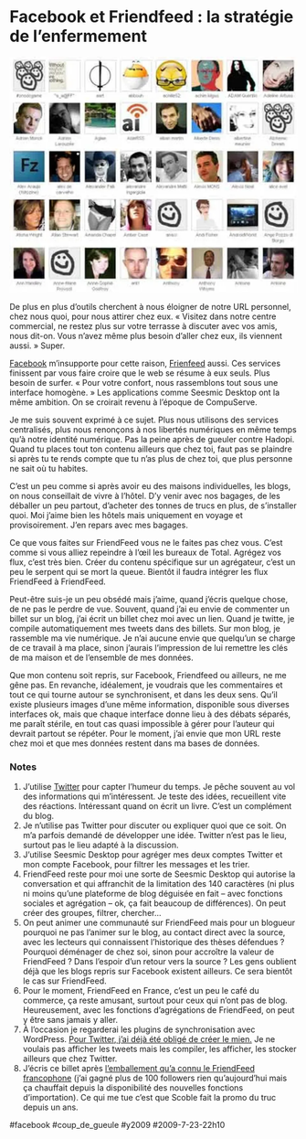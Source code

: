 # Facebook et Friendfeed : la stratégie de l’enfermement

![](_i/ff.webp)

De plus en plus d’outils cherchent à nous éloigner de notre URL personnel, chez nous quoi, pour nous attirer chez eux. « Visitez dans notre centre commercial, ne restez plus sur votre terrasse à discuter avec vos amis, nous dit-on. Vous n’avez même plus besoin d’aller chez eux, ils viennent aussi. » Super.

[Facebook](http://www.facebook.com/tcrouzet) m’insupporte pour cette raison, [Frienfeed](http://friendfeed.com/tcrouzet) aussi. Ces services finissent par vous faire croire que le web se résume à eux seuls. Plus besoin de surfer. « Pour votre confort, nous rassemblons tout sous une interface homogène. » Les applications comme Seesmic Desktop ont la même ambition. On se croirait revenu à l’époque de CompuServe.

Je me suis souvent exprimé à ce sujet. Plus nous utilisons des services centralisés, plus nous renonçons à nos libertés numériques en même temps qu’à notre identité numérique. Pas la peine après de gueuler contre Hadopi. Quand tu places tout ton contenu ailleurs que chez toi, faut pas se plaindre si après tu te rends compte que tu n’as plus de chez toi, que plus personne ne sait où tu habites.

C’est un peu comme si après avoir eu des maisons individuelles, les blogs, on nous conseillait de vivre à l’hôtel. D’y venir avec nos bagages, de les déballer un peu partout, d’acheter des tonnes de trucs en plus, de s’installer quoi. Moi j’aime bien les hôtels mais uniquement en voyage et provisoirement. J’en repars avec mes bagages.

Ce que vous faites sur FriendFeed vous ne le faites pas chez vous. C’est comme si vous alliez repeindre à l’œil les bureaux de Total. Agrégez vos flux, c’est très bien. Créer du contenu spécifique sur un agrégateur, c’est un peu le serpent qui se mort la queue. Bientôt il faudra intégrer les flux FriendFeed à FriendFeed.

Peut-être suis-je un peu obsédé mais j’aime, quand j’écris quelque chose, de ne pas le perdre de vue. Souvent, quand j’ai eu envie de commenter un billet sur un blog, j’ai écrit un billet chez moi avec un lien. Quand je twitte, je compile automatiquement mes tweets dans des billets. Sur mon blog, je rassemble ma vie numérique. Je n’ai aucune envie que quelqu’un se charge de ce travail à ma place, sinon j’aurais l’impression de lui remettre les clés de ma maison et de l’ensemble de mes données.

Que mon contenu soit repris, sur Facebook, Friendfeed ou ailleurs, ne me gêne pas. En revanche, idéalement, je voudrais que les commentaires et tout ce qui tourne autour se synchronisent, et dans les deux sens. Qu’il existe plusieurs images d’une même information, disponible sous diverses interfaces ok, mais que chaque interface donne lieu à des débats séparés, me paraît stérile, en tout cas quasi impossible à gérer pour l’auteur qui devrait partout se répéter. Pour le moment, j’ai envie que mon URL reste chez moi et que mes données restent dans ma bases de données.

### Notes

1. J’utilise [Twitter](http://twitter.com/crouzet) pour capter l’humeur du temps. Je pêche souvent au vol des informations qui m’intéressent. Je teste des idées, recueillent vite des réactions. Intéressant quand on écrit un livre. C’est un complément du blog.
2. Je n’utilise pas Twitter pour discuter ou expliquer quoi que ce soit. On m’a parfois demandé de développer une idée. Twitter n’est pas le lieu, surtout pas le lieu adapté à la discussion.
3. J’utilise Seesmic Desktop pour agréger mes deux comptes Twitter et mon compte Facebook, pour filtrer les messages et les trier.
4. FriendFeed reste pour moi une sorte de Seesmic Desktop qui autorise la conversation et qui affranchit de la limitation des 140 caractères (ni plus ni moins qu’une plateforme de blog déguisée en fait – avec fonctions sociales et agrégation – ok, ça fait beaucoup de différences). On peut créer des groupes, filtrer, chercher…
5. On peut animer une communauté sur FriendFeed mais pour un blogueur pourquoi ne pas l’animer sur le blog, au contact direct avec la source, avec les lecteurs qui connaissent l’historique des thèses défendues ? Pourquoi déménager de chez soi, sinon pour accroître la valeur de FriendFeed ? Dans l’espoir d’un retour vers la source ? Les gens oublient déjà que les blogs repris sur Facebook existent ailleurs. Ce sera bientôt le cas sur FriendFeed.
6. Pour le moment, FriendFeed en France, c’est un peu le café du commerce, ça reste amusant, surtout pour ceux qui n’ont pas de blog. Heureusement, avec les fonctions d’agrégations de FriendFeed, on peut y être sans jamais y aller.
7. À l’occasion je regarderai les plugins de synchronisation avec WordPress. [Pour Twitter, j’ai déjà été obligé de créer le mien.](../5/wp-twiller-perfectionne.md) Je ne voulais pas afficher les tweets mais les compiler, les afficher, les stocker ailleurs que chez Twitter.
8. J’écris ce billet après [l’emballement qu’a connu le FriendFeed francophone](http://www.authueil.org/?2009/07/23/1397-acceleration-brutale) (j’ai gagné plus de 100 followers rien qu’aujourd’hui mais ça chauffait depuis la disponibilité des nouvelles fonctions d’importation). Ce qui me tue c’est que Scoble fait la promo du truc depuis un ans.


#facebook #coup_de_gueule #y2009 #2009-7-23-22h10
